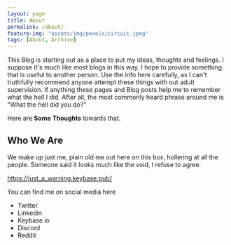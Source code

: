 ```yaml
---
layout: page
title: About
permalink: /about/
feature-img: "assets/img/pexels/circuit.jpeg"
tags: [About, Archive]
---
```



This Blog is starting out as a place to put my ideas, thoughts and feelings. I suppose it's much like most blogs in this way. I hope to provide something that is useful to another person. Use the info here carefully, as I can't truthfully recommend anyone attempt these things with out adult supervision.  If anything these pages and Blog posts help me to remember what the hell I did. After all, the most commonly heard phrase around me is "What the hell did you do?" 

Here are **Some Thoughts** towards that.


## Who We Are

We make up just me, plain old me out here on this box, hollering at all the people. Someone said it looks much like the void, I refuse to agree.

https://just_a_warning.keybase.pub/


You can find me on social media here

* Twitter
* Linkedin
* Keybase.io
* Discord
* Reddit

